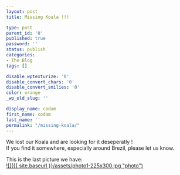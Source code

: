 ```yaml
---
layout: post
title: Missing Koala !!!

type: post
parent_id: '0'
published: true
password: ''
status: publish
categories:
- The Blog
tags: []

disable_wptexturize: '0'
disable_convert_chars: '0'
disable_convert_smilies: '0'
color: orange
_wp_old_slug: ''

display_name: codam
first_name: codam
last_name: ''
permalink: "/missing-koala/"
---
```


We lost our Koala and are looking for it deseperatly !  
If you find it somewhere, especially around Brezil, please let us know.

This is the last picture we
have:  
[![]({{ site.baseurl }}/assets/photo1-225x300.jpg "photo")](https://www.silexlabs.org/2011/04/missing-koala/photo-3/)